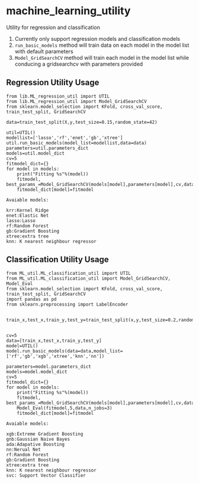 # machine_learning_utility
Utility for regression and classification
1. Currently only support regression models and classification models
2. `run_basic_models` method will train data on each model in the model list with default parameters
3. `Model_GridSearchCV` method will train each model in the model list while conducing a gridsearchcv with parameters provided
## Regression Utility Usage
```
from lib.ML_regression_util import UTIL
from lib.ML_regression_util import Model_GridSearchCV
from sklearn.model_selection import KFold, cross_val_score, train_test_split, GridSearchCV

data=train_test_split(X,y,test_size=0.15,random_state=42)

util=UTIL()
modellist=['lasso','rf','enet','gb','xtree']
util.run_basic_models(model_list=modellist,data=data)
parameters=util.parameters_dict
models=util.model_dict
cv=5
fitmodel_dict={}
for model in models:
    print("Fitting %s"%(model))
    fitmodel, best_params_=Model_GridSearchCV(models[model],parameters[model],cv,data,name=model,n_jobs=3,logtrans=False)
    fitmodel_dict[model]=fitmodel
```
>
    Avaiable models:
    
    krr:Kernel Ridge
    enet:Elastic Net
    lasso:Lasso
    rf:Random Forest
    gb:Gradient Boosting
    xtree:extra tree
    knn: K nearest neighbour regressor
## Classification Utility Usage
```
from ML_util.ML_classification_util import UTIL
from ML_util.ML_classification_util import Model_GridSearchCV, Model_Eval
from sklearn.model_selection import KFold, cross_val_score, train_test_split, GridSearchCV
import pandas as pd
from sklearn.preprocessing import LabelEncoder

                                                         
train_x,test_x,train_y,test_y=train_test_split(x,y,test_size=0.2,random_state=44)


cv=5
data=[train_x,test_x,train_y,test_y]
model=UTIL()
model.run_basic_models(data=data,model_list=['rf','gb','xgb','xtree','knn','nn'])

parameters=model.parameters_dict
models=model.model_dict
cv=5
fitmodel_dict={}
for model in models:
    print("Fitting %s"%(model))
    fitmodel, best_params_=Model_GridSearchCV(models[model],parameters[model],cv,data,n_jobs=3)
    Model_Eval(fitmodel,5,data,n_jobs=3)
    fitmodel_dict[model]=fitmodel

```
>
    Avaiable models:
    
    xgb:Extreme Gradient Boosting
    gnb:Gaussian Naive Bayes
    ada:Adapative Boosting
    nn:Nerual Net
    rf:Random Forest
    gb:Gradient Boosting
    xtree:extra tree
    knn: K nearest neighbour regressor
    svc: Support Vector Classifier
